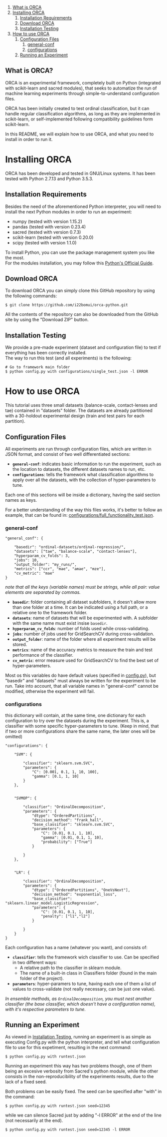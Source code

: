 <!-- TOC depthFrom:1 depthTo:6 withLinks:1 updateOnSave:1 orderedList:1 -->

1. [What is ORCA](#what-is-orca)
2. [Installing ORCA](#installing-orca)
	1. [Installation Requirements](#installation-requirements)
	2. [Download ORCA](#download-orca)
	3. [Installation Testing](#installation-testing)
3. [How to use ORCA](#how-to-use-orca)
	1. [Configuration Files](#configuration-files)
		1. [general-conf](#general-conf)
		2. [configurations](#configurations)
	2. [Running an Experiment](#running-an-experiment)

<!-- /TOC -->

## What is ORCA?

ORCA is an experimental framework, completely built on Python (integrated with scikit-learn and sacred modules), 
that seeks to automatize the run of machine learning experiments through simple-to-understand configuration files.

ORCA has been initially created to test ordinal classification, but it can handle regular classification algorithms,
as long as they are implemented in scikit-learn, or self-implemented following compatibility guidelines form scikit-learn.

In this README, we will explain how to use ORCA, and what you need to install in order to run it.


# Installing ORCA

ORCA has been developed and tested in GNU/Linux systems. It has been tested with Python 2.7.13 and Python 3.5.3.

## Installation Requirements

Besides the need of the aforementioned Python interpreter, you will need to install the next Python modules
in order to run an experiment:

- numpy (tested with version 1.15.2)
- pandas (tested with version 0.23.4)
- sacred (tested with version 0.7.3)
- scikit-learn (tested with version 0.20.0)
- scipy (tested with version 1.1.0)

To install Python, you can use the package management system you like the most.\
For the modules installation, you may follow this [Python's Official Guide](https://docs.python.org/2/installing/index.html).

## Download ORCA

To download ORCA you can simply clone this GitHub repository by using the following commands:

  `$ git clone https://github.com/i22bomui/orca-python.git`
  
All the contents of the repository can also be downloaded from the GitHub site by using the "Download ZIP" button.

## Installation Testing

We provide a pre-made experiment (dataset and configuration file) to test if everything has been correctly installed.\
The way to run this test (and all experiments) is the following:

  ```
  # Go to framework main folder
  $ python config.py with configurations/single_test.json -l ERROR
  ```


# How to use ORCA


This tutorial uses three small datasets (balance-scale, contact-lenses and tae) contained in "datasets" folder.
The datasets are already partitioned with a 30-holdout experimental design (train and test pairs for each partition).

## Configuration Files

All experiments are run through configuration files, which are written in JSON format, and consist of two well differentiated 
sections:

  - **`general-conf`**: indicates basic information to run the experiment, such as the location to datasets, the different datasets names to run, etc. 
  - **`configurations`**: tells the framework what classification algorithms to apply over all the datasets, with the collection of hyper-parameters to tune.

Each one of this sections will be inside a dictionary, having the said section names as keys.


For a better understanding of the way this files works, it's better to follow an example, that can be found in: [configurations/full_functionality_test.json](https://github.com/i22bomui/orca-python/blob/master/configurations/full_functionality_test.json).

### general-conf

```
"general_conf": {

	"basedir": "ordinal-datasets/ordinal-regression/",
	"datasets": ["tae", "balance-scale", "contact-lenses"],
	"hyperparam_cv_folds": 3,
	"jobs": 10,
	"output_folder": "my_runs/",
	"metrics": ["ccr", "mae", "amae", "mze"],
	"cv_metric": "mae"
}
```
*note that all the keys (variable names) must be strings, while all pair: value elements are separated by commas.*

- **`basedir`**: folder containing all dataset subfolders, it doesn't allow more than one folder at a time. It can be indicated using a full path, or a relative one to the framework folder.
- **`datasets`**: name of datasets that will be experimented with. A subfolder with the same name must exist insise `basedir`.
- **`hyperparam_cv_folds`**: number of folds used while cross-validating.
- **`jobs`**: number of jobs used for GridSearchCV during cross-validation.
- **`output_folder`**: name of the folder where all experiment results will be stored.
- **`metrics`**: name of the accuracy metrics to measure the train and test performance of the classifier.
- **`cv_metric`**: error measure used for GridSearchCV to find the best set of hyper-parameters.

Most os this variables do have default values (specified in [config.py](https://github.com/i22bomui/orca-python/blob/master/config.py)), but "basedir" and "datasets" must always be written for the experiment to be run. Take into account, that all variable names in "general-conf" cannot be modified, otherwise the experiment will fail.


### configurations

this dictionary will contain, at the same time, one dictionary for each configuration to try over the datasets during the experiment. This is, a classifier with some specific hyper-parameters to tune. (Keep in mind, that if two or more configurations share the same name, the later ones will be omitted)

```
"configurations": {

	"SVM": {

		"classifier": "sklearn.svm.SVC",
		"parameters": {
			"C": [0.001, 0.1, 1, 10, 100],
			"gamma": [0.1, 1, 10]
		}
	},


	"SVMOP": {

		"classifier": "OrdinalDecomposition",
		"parameters": {
			"dtype": "OrderedPartitions",
			"decision_method": "frank_hall",
			"base_classifier": "sklearn.svm.SVC",
			"parameters": {
				"C": [0.01, 0.1, 1, 10],
				"gamma": [0.01, 0.1, 1, 10],
				"probability": ["True"]
			}

		}
	},


	"LR": {

		"classifier": "OrdinalDecomposition",
		"parameters": {
			"dtype": ["OrderedPartitions", "OneVsNext"],
			"decision_method": "exponential_loss",
			"base_classifier": "sklearn.linear_model.LogisticRegression",
			"parameters": {
				"C": [0.01, 0.1, 1, 10],
				"penalty": ["l1","l2"]
			}

		}
	}
}
```

Each configuration has a name (whatever you want), and consists of:

- **`classifier`**: tells the framework wich classifier to use. Can be specified in two different ways:
	- A relative path to the classifier in sklearn module.
	- The name of a built-in class in Classifiers folder (found in the main folder of the project).
- **`parameters`**: hyper-paramers to tune, having each one of them a list of values to cross-validate (not really necessary, can be just one value).

*In ensemble methods, as `OrdinalDecomposition`, you must nest another classifier (the base classifier, which doesn't have a configuration name), with it's respective parameters to tune.*




## Running an Experiment

As viewed in [Installation Testing](#installation-testing), running an experiment is as simple as executing Config.py
with the python interpreter, and tell what configuration file to use for this expetiment, resulting in the next command:

  `$ python config.py with runtest.json`

Running an experiment this way has two problems though, one of them being an excesive verbosity from Sacred's python module,
while the other consists in the non-reproducibility of the experiments results, due to the lack of a fixed seed.

Both problems can be easily fixed. The seed can be specified after "with" in the command:

  `$ python config.py with runtest.json seed=12345`
  
while we can silence Sacred just by adding "-l ERROR" at the end of the line (not necessarily at the end).

  `$ python config.py with runtest.json seed=12345 -l ERROR`


